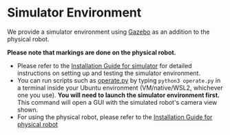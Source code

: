 # Simulator Environment

We provide a simulator environment using [Gazebo](http://gazebosim.org/) as an addition to the physical robot.

**Please note that markings are done on the physical robot.**

  - Please refer to the [Installation Guide for simulator](InstallationGuideSim.md) for detailed instructions on setting up and testing the simulator environment.
  - You can run scripts such as [operate.py](../Week00-01/operate.py) by typing ```python3 operate.py``` in a terminal inside your Ubuntu environment (VM/native/WSL2, whichever one you use). **You will need to launch the simulator environment first.** This command will open a GUI with the simulated robot's camera view shown.
  - For using the physical robot, please refer to the [Installation Guide for physical robot](../Week00-01/InstallationGuidePhysical.md)


